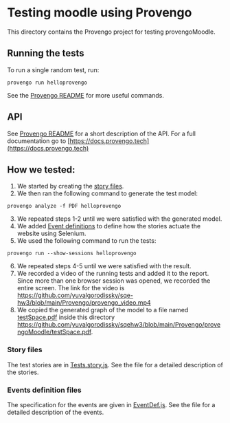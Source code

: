 # Testing moodle using Provengo
This directory contains the Provengo project for testing provengoMoodle.

## Running the tests
To run a single random test, run:
```shell 
provengo run helloprovengo
```

See the [Provengo README](helloprovengo/README.md) for more useful commands.

## API
See [Provengo README](helloprovengo/README.md) for a short description of the API.
For a full documentation go to [https://docs.provengo.tech](https://docs.provengo.tech)

## How we tested:
1. We started by creating the [story files](provengoMoodle/spec/js/MoodleTest.story.js).
2. We then ran the following command to generate the test model:
```shell
provengo analyze -f PDF helloprovengo   
```
3. We repeated steps 1-2 until we were satisfied with the generated model.
4. We added [Event definitions](provengoMoodle/spec/js/MoodleTest.EventDef.js) to define how the stories actuate the website using Selenium.
5. We used the following command to run the tests:
```shell
provengo run --show-sessions helloprovengo
```
6. We repeated steps 4-5 until we were satisfied with the result.
7. We recorded a video of the running tests and added it to the report. Since more than one browser session was opened, we recorded the entire screen. The link for the video is https://github.com/yuvalgorodissky/sqe-hw3/blob/main/Provengo/provengo_video.mp4
8. We copied the generated graph of the model to a file named [testSpace.pdf](model.pdf) inside this directory https://github.com/yuvalgorodissky/sqehw3/blob/main/Provengo/provengoMoodle/testSpace.pdf.

### Story files
The test stories are in [Tests.story.js](provengoMoodle/spec/js/MoodleTest.story.js). See the file for a detailed description of the stories.

### Events definition files
The specification for the events are given in [EventDef.js](provengoMoodle/spec/js/MoodleTest.EventDef.js). See the file for a detailed description of the events.

